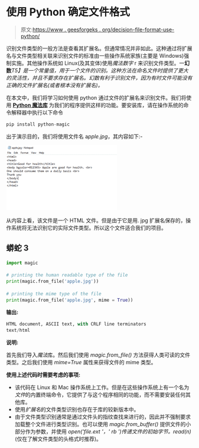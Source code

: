 # 使用 Python 确定文件格式

> 原文:[https://www . geesforgeks . org/decision-file-format-use-python/](https://www.geeksforgeeks.org/determining-file-format-using-python/)

识别文件类型的一般方法是查看其扩展名。但通常情况并非如此。这种通过将扩展名与文件类型相关联来识别文件的标准由一些操作系统家族(主要是 Windows)强制实施。其他操作系统如 Linux(及其变体)使用*魔法数字* r 来识别文件类型。一**幻数***T5】是一个常量值，用于一个文件的识别。这种方法在命名文件时提供了更大的灵活性，并且不要求存在扩展名。幻数有利于识别文件，因为有时文件可能没有正确的文件扩展名(或者根本没有扩展名)。*

在本文中，我们将学习如何使用 python 通过文件的扩展名来识别文件。我们将使用 [**Python 魔法库**](https://github.com/ahupp/python-magic) 为我们的程序提供这样的功能。要安装库，请在操作系统的命令解释器中执行以下命令

```py
pip install python-magic

```

出于演示目的，我们将使用文件名 a*pple.jpg*，其内容如下:-

![](img/4e15b81111b94c6293d11e5e691d8b3f.png)

从内容上看，该文件是一个 HTML 文件。但是由于它是用. jpg 扩展名保存的，操作系统将无法识别它的实际文件类型。所以这个文件适合我们的项目。

## 蟒蛇 3

```py
import magic

# printing the human readable type of the file
print(magic.from_file('apple.jpg'))

# printing the mime type of the file
print(magic.from_file('apple.jpg', mime = True))
```

**输出:**

```py
HTML document, ASCII text, with CRLF line terminators
text/html

```

**说明:**

首先我们导入*魔法*库。然后我们使用 *magic.from_file()* 方法获得人类可读的文件类型。之后我们使用 *mime=True* 属性来获得文件的 mime 类型。

**使用上述代码时需要考虑的事项:**

*   该代码在 Linux 和 Mac 操作系统上工作。但是在这些操作系统上有一个名为*文件*的内置终端命令，它提供了与这个程序相同的功能，而不需要安装任何其他库。
*   使用*扩展名*的文件类型识别也存在于库的较新版本中。
*   由于文件类型识别通常是通过文件头的指纹查找来进行的，因此并不强制要求加载整个文件进行类型识别。也可以使用 *magic.from_buffer()* 提供文件的小部分作为参数，并使用 *open('file.ext '，' rb ')传递文件的初始字节。read(n)* (仅在了解文件类型的头格式时推荐)。